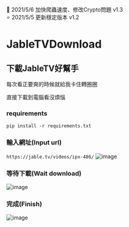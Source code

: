 🌈 2021/5/6 加快爬蟲速度、修改Crypto問題 v1.3  
 ⭐ 2021/5/5 更新穩定版本 v1.2  
# JableTVDownload

## 下載JableTV好幫手

每次看正要爽的時候就給我卡住轉圈圈  

直接下載到電腦看沒煩惱

### requirements
`pip install -r requirements.txt`

### 輸入網址(Input url)
`https://jable.tv/videos/ipx-486/`
![image](https://github.com/hcjohn463/JableDownload/blob/main/img/input.PNG)

### 等待下載(Wait download)
![image](https://github.com/hcjohn463/JableDownload/blob/main/img/output.PNG)

### 完成(Finish)
![image](https://github.com/hcjohn463/JableDownload/blob/main/img/finish.PNG)

